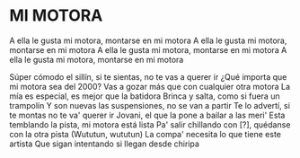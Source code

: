 MI MOTORA
==========

A ella le gusta mi motora, montarse en mi motora
A ella le gusta mi motora, montarse en mi motora
A ella le gusta mi motora, montarse en mi motora
A ella le gusta mi motora, montarse en mi motora

Súper cómodo el sillín, si te sientas, no te vas a querer ir
¿Qué importa que mi motora sea del 2000?
Vas a gozar más que con cualquier otra motora
La mía es especial, es mejor que la batidora
Brinca y salta, como si fuera un trampolín
Y son nuevas las suspensiones, no se van a partir
Te lo advertí, si te montas no te va' querer ir
Jovani, el que la pone a bailar a las meri'
Esta temblando la pista, mi motora está lista
Pa' salir chillando con [?], quédanse con la otra pista (Wututun, wututun)
La compa' necesita lo que tiene este artista
Que sigan intentando si llegan desde chiripa


